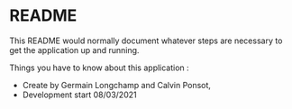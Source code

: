 # README

This README would normally document whatever steps are necessary to get the
application up and running.

Things you have to know about this application : 

* Create by Germain Longchamp and Calvin Ponsot, 
* Development start 08/03/2021
